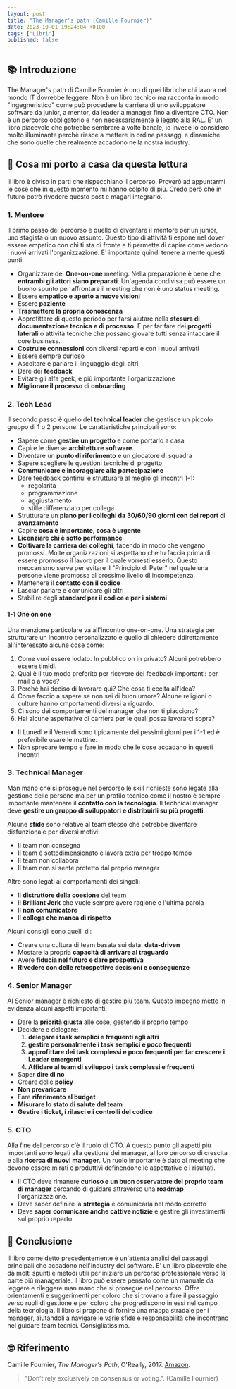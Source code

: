 ```yaml
---
layout: post
title: "The Manager's path (Camille Fournier)"
date: 2023-10-01 19:24:04 +0100
tags: ["Libri"]
published: false
---
```


## 📚 Introduzione

The Manager's path di Camille Fournier è uno di quei libri che chi lavora nel mondo IT dovrebbe leggere. Non è un libro tecnico ma racconta in modo "ingegneristico" come può procedere la carriera di uno sviluppatore software da junior, a mentor, da leader a manager fino a diventare CTO. Non è un percorso obbligatorio e non necessariamente è legato alla RAL.
E' un libro piacevole che potrebbe sembrare a volte banale, io invece lo considero molto illuminante perchè riesce a mettere in ordine passaggi e dinamiche che sono quelle che realmente accadono nella nostra industry.

## 🚀 Cosa mi porto a casa da questa lettura

Il libro è diviso in parti che rispecchiano il percorso. Proverò ad appuntarmi le cose che in questo momento mi hanno colpito di più. Credo però che in futuro potrò rivedere questo post e magari integrarlo.

### 1. Mentore

Il primo passo del percorso è quello di diventare il mentore per un junior, uno stagista o un nuovo assunto. Questo tipo di attività ti espone nel dover essere empatico con chi ti sta di fronte e ti permette di capire come vedono i nuovi arrivati l'organizzazione. E' importante quindi tenere a mente questi punti:

- Organizzare dei **One-on-one** meeting. Nella preparazione è bene che **entrambi gli attori siano preparati**. Un'agenda condivisa può essere un buono spunto per affrontare il meeting che non è uno status meeting.
- Essere **empatico e aperto a nuove visioni**
- Essere **paziente**
- **Trasmettere la propria conoscenza**
- Approfittare di questo periodo per farsi aiutare nella **stesura di documentazione tecnica e di processo**. E per far fare dei **progetti laterali** o attività tecniche che possano giovare tutti senza intaccare il core business.
- **Costruire connessioni** con diversi reparti e con i nuovi arrivati
- Essere sempre curioso
- Ascoltare e parlare il linguaggio degli altri
- Dare dei **feedback**
- Evitare gli alfa geek, è più importante l'organizzazione
- **Migliorare il processo di onboarding**

### 2. Tech Lead

Il secondo passo è quello del **technical leader** che gestisce un piccolo gruppo di 1 o 2 persone. Le caratteristiche principali sono:

- Sapere come **gestire un progetto** e come portarlo a casa
- Capire le diverse **architetture software**.
- Diventare un **punto di riferimento** e un giocatore di squadra
- Sapere scegliere le questioni tecniche di progetto
- **Communicare e incoraggiare alla partecipazione**
- Dare feedback continui e strutturare al meglio gli incontri 1-1:
  - regolarità
  - programmazione
  - aggiustamento
  - stille differenziato per collega
- Strutturare un **piano per i colleghi da 30/60/90 giorni con dei report di avanzamento**
- Capire **cosa è importante, cosa è urgente**
- **Licenziare chi è sotto performance**
- **Coltivare la carriera dei colleghi**, facendo in modo che vengano promossi. Molte organizzazioni si aspettano che tu faccia prima di essere promosso il lavoro per il quale vorresti esserlo. Questo meccanismo serve per evitare il "Principio di Peter" nel quale una persone viene promossa al prossimo livello di incompetenza.
- Mantenere il **contatto con il codice**
- Lasciar parlare e comunicare gli altri
- Stabilire degli **standard per il codice e per i sistemi**

#### 1-1 One on one

Una menzione particolare va all'incontro one-on-one. Una strategia per strutturare un incontro personalizzato è quello di chiedere ddirettamente all'interessato alcune cose come:

1. Come vuoi essere lodato. In pubblico on in privato? Alcuni potrebbero essere timidi.
2. Qual è il tuo modo preferito per ricevere dei feedback importanti: per mail o a voce?
3. Perchè hai deciso di lavorare qui? Che cosa ti eccita all'idea?
4. Come faccio a sapere se non sei di buon umore? Alcune religioni o culture hanno cmportamenti diversi a riguardo.
5. Ci sono dei comportamenti del manager che non ti piacciono?
6. Hai alcune aspettative di carriera per le quali possa lavorarci sopra?

- Il Lunedì e il Venerdì sono tipicamente dei pessimi giorni per i 1-1 ed è preferibile usare le mattine.
- Non sprecare tempo e fare in modo che le cose accadano in questi incontri

### 3. Technical Manager

Man mano che si prosegue nel percorso le skill richieste sono legate alla gestione delle persone ma per un profilo tecnico come il nostro è sempre importante mantenere il **contatto con la tecnologia**. Il technical manager deve **gestire un gruppo di sviluppatori e distribuirli su più progetti**.

Alcune **sfide** sono relative al team stesso che potrebbe diventare disfunzionale per diversi motivi:

- Il team non consegna
- Il team è sottodimensionato e lavora extra per troppo tempo
- Il team non collabora
- Il team non si sente protetto dal proprio manager

Altre sono legati ai comportamenti dei singoli:

- Il **distruttore della coesione** del team
- Il **Brilliant Jerk** che vuole sempre avere ragione e l'ultima parola
- Il **non comunicatore**
- Il **collega che manca di rispetto**

Alcuni consigli sono quelli di:

- Creare una cultura di team basata sui data: **data-driven**
- Mostare la propria **capacità di arrivare al traguardo**
- Avere **fiducia nel futuro e dare prospettiva**
- **Rivedere con delle retrospettive decisioni e conseguenze**

### 4. Senior Manager

Al Senior manager è richiesto di gestire più team. Questo impegno mette in evidenza alcuni aspetti importanti:

- Dare la **priorità giusta** alle cose, gestendo il proprio tempo
- Decidere e delegare:
  1. **delegare i task semplici e frequenti agli altri**
  2. **gestire personalmente i task semplici e poco frequenti**
  3. **approfittare dei task complessi e poco frequenti per far crescere i Leader emergenti**
  4. **Affidare al team di sviluppo i task complessi e frequenti**
- Saper **dire di no**
- Creare delle **policy**
- **Non prevaricare**
- Fare **riferimento al budget**
- **Misurare lo stato di salute del team**
- **Gestire i ticket, i rilasci e i controlli del codice**

### 5. CTO

Alla fine del percorso c'è il ruolo di CTO. A questo punto gli aspetti più importanti sono legati alla gestione dei manager, al loro percorso di crescita e alla **ricerca di nuovi manager**. Un ruolo importante è dato ai meeting che devono essere mirati e produttivi definendone le aspettative e i risultati.

- Il CTO deve rimanere **curioso e un buon osservatore del proprio team di manager** cercando di guidare attraverso una **roadmap** l'organizzazione.
- Deve saper definire la **strategia** e comunicarla nel modo corretto
- Deve **saper comunicare anche cattive notizie** e gestire gli investimenti sul proprio reparto

## 🍷 Conclusione

Il libro come detto precedentemente è un'attenta analisi dei passaggi principali che accadono nell'industry del software. E' un libro piacevole che dà molti spunti e metodi utili per iniziare un percorso professionale verso la parte più manageriale. Il libro può essere pensato come un manuale da leggere e rileggere man mano che si prosegue nel percorso. Offre orientamenti e suggerimenti per coloro che si trovano a fare il passaggio verso ruoli di gestione e per coloro che progrediscono in essi nel campo della tecnologia. Il libro si propone di fornire una mappa stradale per i manager, aiutandoli a navigare le varie sfide e responsabilità che incontrano nel guidare team tecnici.
Consigliatissimo.

## 🤓 Riferimento

Camille Fournier, _The Manager's Path_, O'Really, 2017. [Amazon](https://www.amazon.it/Managers-Path-Leaders-Navigating-English-ebook/dp/B06XP3GJ7F/ref=tmm_kin_swatch_0?_encoding=UTF8&qid=1690397363&sr=8-1).

> "Don’t rely exclusively on consensus or voting.". (Camille Fournier)
